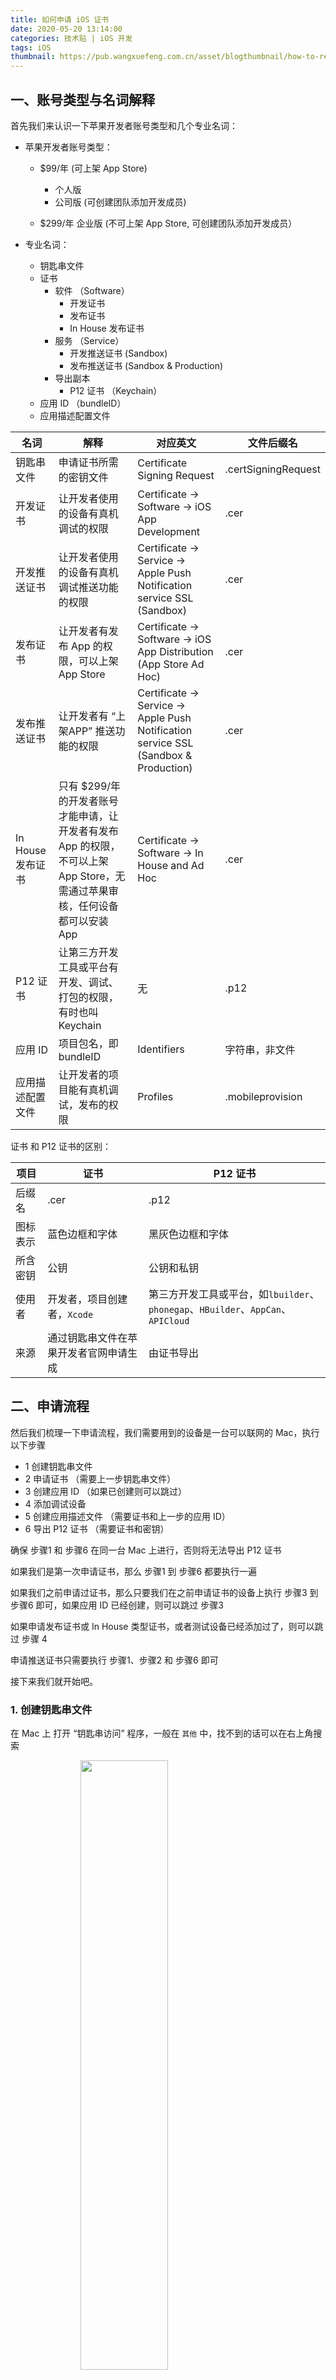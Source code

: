 ```yaml
---
title: 如何申请 iOS 证书
date: 2020-05-20 13:14:00
categories: 技术贴 | iOS 开发
tags: iOS
thumbnail: https://pub.wangxuefeng.com.cn/asset/blogthumbnail/how-to-request-the-ios-certificate/thumbnail.png
---
```


## 一、账号类型与名词解释

首先我们来认识一下苹果开发者账号类型和几个专业名词：

- 苹果开发者账号类型：

	- $99/年 (可上架 App Store)
		- 个人版
		- 公司版 (可创建团队添加开发成员)

	- $299/年 企业版 (不可上架 App Store, 可创建团队添加开发成员）


- 专业名词：

	- 钥匙串文件
	- 证书
		- 软件 （Software）
			- 开发证书
			- 发布证书
			- In House 发布证书
		- 服务 （Service）
			- 开发推送证书 (Sandbox)
			- 发布推送证书 (Sandbox & Production)
		- 导出副本
			- P12 证书 （Keychain）
	- 应用 ID （bundleID）
	- 应用描述配置文件


| 名词 | 解释 | 对应英文 | 文件后缀名 |
| - | - | - | - |
| 钥匙串文件 | 申请证书所需的密钥文件 | Certificate Signing Request | .certSigningRequest |
| 开发证书 | 让开发者使用的设备有真机调试的权限 | Certificate -> Software -> iOS App Development | .cer |
| 开发推送证书 | 让开发者使用的设备有真机调试推送功能的权限 | Certificate -> Service -> Apple Push Notification service SSL (Sandbox) | .cer |
| 发布证书 | 让开发者有发布 App 的权限，可以上架 App Store | Certificate ->  Software -> iOS App Distribution (App Store Ad Hoc)| .cer |
| 发布推送证书 | 让开发者有 “上架APP” 推送功能的权限 | Certificate -> Service ->  Apple Push Notification service SSL (Sandbox & Production)   | .cer |
| In House 发布证书 | 只有 $299/年 的开发者账号才能申请，让开发者有发布 App 的权限，不可以上架 App Store，无需通过苹果审核，任何设备都可以安装 App | Certificate -> Software ->  In House and Ad Hoc | .cer |
| P12 证书 | 让第三方开发工具或平台有开发、调试、打包的权限，有时也叫 Keychain | 无 | .p12 |
| 应用 ID | 项目包名，即 bundleID | Identifiers  | 字符串，非文件 |
| 应用描述配置文件 | 让开发者的项目能有真机调试，发布的权限 | Profiles | .mobileprovision |

证书 和 P12 证书的区别：

| 项目 | 证书 | P12 证书 |
| - | - | - |
| 后缀名 | .cer | .p12 |
| 图标表示 | 蓝色边框和字体 | 黑灰色边框和字体 |
| 所含密钥 | 公钥 | 公钥和私钥 |
| 使用者 | 开发者，项目创建者，`Xcode` | 第三方开发工具或平台，如`lbuilder`、`phonegap`、`HBuilder`、`AppCan`、`APICloud` |
| 来源 | 通过钥匙串文件在苹果开发者官网申请生成 | 由证书导出 |


## 二、申请流程

然后我们梳理一下申请流程，我们需要用到的设备是一台可以联网的 Mac，执行以下步骤

- 1 创建钥匙串文件
- 2 申请证书 （需要上一步钥匙串文件）
- 3 创建应用 ID （如果已创建则可以跳过）
- 4 添加调试设备
- 5 创建应用描述文件 （需要证书和上一步的应用 ID）
- 6 导出 P12 证书 （需要证书和密钥）

确保 步骤1 和 步骤6 在同一台 Mac 上进行，否则将无法导出 P12 证书

如果我们是第一次申请证书，那么 步骤1 到 步骤6 都要执行一遍

如果我们之前申请过证书，那么只要我们在之前申请证书的设备上执行 步骤3 到 步骤6 即可，如果应用 ID 已经创建，则可以跳过 步骤3

如果申请发布证书或 In House 类型证书，或者测试设备已经添加过了，则可以跳过 步骤 4

申请推送证书只需要执行 步骤1、步骤2 和 步骤6 即可


接下来我们就开始吧。

### 1. 创建钥匙串文件

在 Mac 上 打开 “钥匙串访问” 程序，一般在 `其他` 中，找不到的话可以在右上角搜索

<img src="https://pub.wangxuefeng.com.cn/asset/blogthumbnail/how-to-request-the-ios-certificate/0.png" width="50%" style="display:block;margin:0 auto;min-width: 280px">

然后点击右上方钥匙串访问栏->证书助理->从证书颁发机构请求证书…

<img src="https://pub.wangxuefeng.com.cn/asset/blogthumbnail/how-to-request-the-ios-certificate/0-1.png" width="50%" style="display:block;margin:0 auto;min-width: 280px">

填写一个邮箱地址，选择 “存储到磁盘”，点击继续

<img src="https://pub.wangxuefeng.com.cn/asset/blogthumbnail/how-to-request-the-ios-certificate/0-2.png" width="50%" style="display:block;margin:0 auto;min-width: 280px">

文件名称为 `CertificateSigningRequest.certSigningRequest`，选择保存位置，点击 “存储” 保存到指定路径下，钥匙串文件就创建完成了。

<div style="width: 100%;display: flex;justify-content: center;flex-wrap: wrap;">
	<img src="https://pub.wangxuefeng.com.cn/asset/blogthumbnail/how-to-request-the-ios-certificate/0-3.png" style="display:block;margin:0 10px">
	<img src="https://pub.wangxuefeng.com.cn/asset/blogthumbnail/how-to-request-the-ios-certificate/0-4.png" style="display:block;margin:0 10px">
</div>

### 2. 申请证书

登录 苹果开发者网站 `https://developer.apple.com`, 点击 `Account`

<img src="https://pub.wangxuefeng.com.cn/asset/blogthumbnail/how-to-request-the-ios-certificate/1-0.png" width="50%" style="display:block;margin:0 auto;min-width: 280px">

输入 苹果开发者帐号和密码 登录

<img src="https://pub.wangxuefeng.com.cn/asset/blogthumbnail/how-to-request-the-ios-certificate/1-1.png" width="50%" style="display:block;margin:0 auto;min-width: 280px">

在左侧菜单栏中或者中间内容区域点击 `Certificates, Identifiers & Profiles` 进入 “证书、ID、描述文件” 管理

<img src="https://pub.wangxuefeng.com.cn/asset/blogthumbnail/how-to-request-the-ios-certificate/1-2.png" width="50%" style="display:block;margin:0 auto;min-width: 280px">

在证书管理页面，可以看到所有已经申请的证书及描述文件；在 `Certificates`栏目下点击页面的加号来创建一个新的证书：

<img src="https://pub.wangxuefeng.com.cn/asset/blogthumbnail/how-to-request-the-ios-certificate/1-3.png" width="50%" style="display:block;margin:0 auto;min-width: 280px">


如果我们要申请 APP 开发证书，则在 `Software` 栏下选中我们要申请的证书类型， 

- 如果我们的账号类型是 **$99/年**,

	- 如果我们是 **Xcode** 原生开发，则选择对应的 开发证书 `Apple Development` 或发布证书 `Apple Distribution`
	- 否则我们 开发证书选择 `iOS App Development` , 发布证书选择 `iOS Distribution (App Store and Ad Hoc)`

- 如果我们的账号类型是 **$299/年**,

	- 选择 **In House and Ad Hoc**


<img src="https://pub.wangxuefeng.com.cn/asset/blogthumbnail/how-to-request-the-ios-certificate/1-4-software.png" width="50%" style="display:block;margin:0 auto;min-width: 280px">

如果我们要申请 推送服务 证书，则在 `Service` 栏下选中我们要申请的证书类型

- 开发推送证书选择 `Apple Push Notification service SSL (Sandbox)`
- 发布推送证书选择 `Apple Push Notification service SSL (Sandbox & Production)`

<img src="https://pub.wangxuefeng.com.cn/asset/blogthumbnail/how-to-request-the-ios-certificate/1-4-serveice.png" width="50%" style="display:block;margin:0 auto;min-width: 280px">

然后点击 `Continue`：


接下来需要用到 步骤1 生成的证书请求文件，也就是钥匙串文件，点击 `Choose File...` 选择刚刚保存到本地的 `CertificateSigningRequest.certSigningRequest` 文件，点击 `Continue` 生成证书文件：

<img src="https://pub.wangxuefeng.com.cn/asset/blogthumbnail/how-to-request-the-ios-certificate/1-5.png" width="50%" style="display:block;margin:0 auto;min-width: 280px">

生成证书后选择 `Download` 将证书下到本地：

<img src="https://pub.wangxuefeng.com.cn/asset/blogthumbnail/how-to-request-the-ios-certificate/1-6.png" width="50%" style="display:block;margin:0 auto;min-width: 280px">

### 3. 创建应用 ID （App ID，Bundle ID）

选择页面的 `Identifiers` 可查看到已申请的所有 App 应用标识，点击页面上的加号来创建一个新的应用标识：

<img src="https://pub.wangxuefeng.com.cn/asset/blogthumbnail/how-to-request-the-ios-certificate/3-0.png" width="50%" style="display:block;margin:0 auto;min-width: 280px">

选择标识类型为 `App IDs`，然后点击 `Continue`

<img src="https://pub.wangxuefeng.com.cn/asset/blogthumbnail/how-to-request-the-ios-certificate/3-1.png" width="50%" style="display:block;margin:0 auto;min-width: 280px">

平台选择 `iOS，tvOS，watchOS`，Bundle ID 选择 `Explicit`，在 `Description`中填写描述，然后填写 `Bundle ID`，`Bundle ID` 要保持唯一性，建议填写反域名加应用标识的格式 如：`com.xxx.myappname`， 然后点击 `Continue`

注意：在第三方开发平台中 App 提交云端打包时界面上的 AppID 栏或者在证书配置里填写的就是这个 `Bundle ID`

<img src="https://pub.wangxuefeng.com.cn/asset/blogthumbnail/how-to-request-the-ios-certificate/3-2.png" width="50%" style="display:block;margin:0 auto;min-width: 280px">

接下来需要选择应用需要使用的服务（如需要使用到消息推送功能，则选择`Push Notifications`），然后点击 `Continue`
注意：如果 App 要上架 App Store, 用不到的服务一定不要勾选，以免响应审核

<img src="https://pub.wangxuefeng.com.cn/asset/blogthumbnail/how-to-request-the-ios-certificate/3-3.png" width="50%" style="display:block;margin:0 auto;min-width: 280px">


确认后选择提交，回到 `identifiers` 页面即可看到刚创建的应用 ID：

<img src="https://pub.wangxuefeng.com.cn/asset/blogthumbnail/how-to-request-the-ios-certificate/3-4.png" width="50%" style="display:block;margin:0 auto;min-width: 280px">


至此，应用 ID 已经创建完毕。


### 4. 添加调试设备

开发描述文件必须绑定调试设备，只有授权的设备才可以直接安装 App，所以在申请开发描述文件之前，先添加调试的设备，如果已经添加设备，可跳过此步骤。
在证书管理页面选择 `Devices`，可查看到已添加的所有设备信息，点击页面上的加号来添加一个新设备：

<img src="https://pub.wangxuefeng.com.cn/asset/blogthumbnail/how-to-request-the-ios-certificate/4-0.png" width="50%" style="display:block;margin:0 auto;min-width: 280px">


填写设备名称 和 UDID（设备标识）：

<img src="https://pub.wangxuefeng.com.cn/asset/blogthumbnail/how-to-request-the-ios-certificate/4-1.png" width="50%" style="display:block;margin:0 auto;min-width: 280px">


获取设备UDID方法，将设备连接到电脑，启动 iTunes，点击此区域可切换显示设备的 UDID，右键选择复制，输入完成后，点击 `Continue` 继续完成添加即可；

接下来继续申请描述文件

### 5. 创建应用描述文件

在证书管理页面选择 `Profile`，可查看到已申请的所有描述文件，点击页面上的加号来添加一个新的描述文件：

<img src="https://pub.wangxuefeng.com.cn/asset/blogthumbnail/how-to-request-the-ios-certificate/5-0.png" width="50%" style="display:block;margin:0 auto;min-width: 280px">

选择我们要创建的描述文件类型，

- 如果我们的账号类型是 **$99/年**,

	- 如果我们要创建**开发描述文件**，则在 `Development` 栏下选中 `iOS App Development`

	- 如果我们要创建**发布描述文件**，则在 `Distribution`栏下选中 `App Store`


- 如果我们的账号类型是 **$299/年**,

	- 在 `Distribution`栏下选择 **In House**


点击`Continue`按钮：

<div style="width: 100%;display: flex;justify-content: center;flex-wrap: wrap;">
	<img src="https://pub.wangxuefeng.com.cn/asset/blogthumbnail/how-to-request-the-ios-certificate/5-1.png" width="50%" style="display:block;margin:0 auto;min-width: 280px">
	<img src="https://pub.wangxuefeng.com.cn/asset/blogthumbnail/how-to-request-the-ios-certificate/5-1-inhouse.png" width="50%" style="display:block;margin:0 auto;min-width: 280px">
</div>

这里要选择 步骤3 创建的 应用 ID （App ID，Bundle ID），点击`Continue`：

<img src="https://pub.wangxuefeng.com.cn/asset/blogthumbnail/how-to-request-the-ios-certificate/5-2.png" width="50%" style="display:block;margin:0 auto;min-width: 280px">

接下来选择需要绑定的证书，也就是 步骤2 申请的证书， 点击`Continue`：

<img src="https://pub.wangxuefeng.com.cn/asset/blogthumbnail/how-to-request-the-ios-certificate/5-3.png" width="50%" style="display:block;margin:0 auto;min-width: 280px">

2020 年之后，需要在创建 应用 ID （App ID，Bundle ID） 的时候关联证书，创建 描述文件 的时候只需要选择要关联的应用 ID （App ID，Bundle ID）即可，无需再绑定证书

<img src="https://pub.wangxuefeng.com.cn/asset/blogthumbnail/how-to-request-the-ios-certificate/5-3-nocer.png" width="50%" style="display:block;margin:0 auto;min-width: 280px">

如果要创建的是开发描述文件，则要选择授权调试设备，这里建议直接勾选 `Select All`，点击 `Continue`：

<img src="https://pub.wangxuefeng.com.cn/asset/blogthumbnail/how-to-request-the-ios-certificate/5-4.png" width="50%" style="display:block;margin:0 auto;min-width: 280px">

输入描述文件的名称, 点击 `Generate` 生成描述文件：

<img src="https://pub.wangxuefeng.com.cn/asset/blogthumbnail/how-to-request-the-ios-certificate/5-5.png" width="50%" style="display:block;margin:0 auto;min-width: 280px">

点击 `Download` 下载保存开发描述文件（文件后缀为 .mobileprovision）

<img src="https://pub.wangxuefeng.com.cn/asset/blogthumbnail/how-to-request-the-ios-certificate/5-6.png" width="50%" style="display:block;margin:0 auto;min-width: 280px">

至此，对应的描述文件（.mobileprovision) 创建完成;


### 6. 导出 P12 证书


双击 步骤2 下载的证书, 打开证书将其安装到钥匙串，若弹出安装提示，选择安装到`登录`，在钥匙串中找到安装的证书

若提示此证书是由未知颁发机构签名的

请下载` Apple Worldwide Developer Relations Certification Authority`证书进行安装

地址[http://developer.apple.com/certificationauthority/AppleWWDRCA.cer](http://developer.apple.com/certificationauthority/AppleWWDRCA.cer)

在左边选择 `登录` 和 `我的证书`，找到证书，在证书上面点击鼠标右键，然后在菜单中选择导出证书，如图：

<img src="https://pub.wangxuefeng.com.cn/asset/blogthumbnail/how-to-request-the-ios-certificate/6-0.png" style="display:block;margin:0 auto;min-width: 280px">

在弹出页面中指定证书名，点击存储，然后输入证书密码（此密码在第三方开发平台页面输入），点击好，生成 p12 格式证书。

<img src="https://pub.wangxuefeng.com.cn/asset/blogthumbnail/how-to-request-the-ios-certificate/6-1.png" style="display:block;margin:0 auto;min-width: 280px">

至此，我们现在 有了 

- 1. 钥匙串文件
- 2. 证书（或推送证书），分**[开发，发布，In House]**类型
- 3. 应用 ID （Bundle ID）
- 4. 证书导出的 P12证书（或推送证书导出的 推送P12证书），分**[开发，发布，In House]**类型
- 5. 应用描述文件，分**[开发，发布，In House]**类型

一般第三方平台所需要的是 `证书导出的 P12证书` 和 `应用描述文件`，同时需要填写 `应用 ID` 和导出 P12 证书时设置的密码。


### 参考资料
- [苹果开发者账号的区别，发布方式In-House和Ad Hoc区别](https://blog.csdn.net/weixin_34408717/article/details/90338084?utm_medium=distribute.pc_relevant.none-task-blog-baidujs-2)
- [iOS证书(.p12)和描述文件(.mobileprovision)申请](https://ask.dcloud.net.cn/article/152)
- [iOS证书及描述文件制作流程](https://docs.apicloud.com/Dev-Guide/iOS-License-Application-Guidance#2)